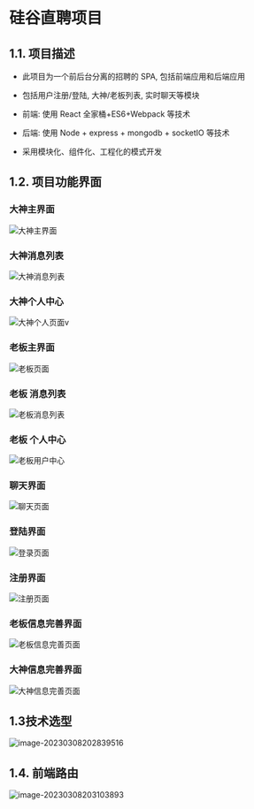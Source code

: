 # 硅谷直聘项目

## **1.1.** **项目描述**

+  此项目为一个前后台分离的招聘的 SPA, 包括前端应用和后端应用

+ 包括用户注册/登陆, 大神/老板列表, 实时聊天等模块

+  前端: 使用 React 全家桶+ES6+Webpack 等技术

+  后端: 使用 Node + express + mongodb + socketIO 等技术

+ 采用模块化、组件化、工程化的模式开发

## **1.2.** **项目功能界面**

### 大神主界面

![大神主界面](E:\Users\123\Desktop\大神主界面.png)

### 大神消息列表

![大神消息列表](E:\Users\123\Desktop\大神消息列表.png)

### 大神个人中心

![大神个人页面](E:\Users\123\Desktop\大神个人页面.png)v

### 老板主界面

![老板页面](E:\Users\123\Desktop\老板页面.png)

### 老板 消息列表

![老板消息列表](E:\Users\123\Desktop\老板消息列表.png)

### 老板 个人中心

![老板用户中心](E:\Users\123\Desktop\老板用户中心.png)

### 聊天界面

![聊天页面](E:\Users\123\Desktop\聊天页面.png)

### 登陆界面

![登录页面](E:\Users\123\Desktop\登录页面.png)

### 注册界面

![注册页面](E:\Users\123\Desktop\注册页面.png)

### 老板信息完善界面

![老板信息完善页面](E:\Users\123\Desktop\老板信息完善页面.png)

### 大神信息完善界面

![大神信息完善页面](E:\Users\123\Desktop\大神信息完善页面.png)

## 1.3技术选型

![image-20230308202839516](C:\Users\123\AppData\Roaming\Typora\typora-user-images\image-20230308202839516.png)

## **1.4.** **前端路由**

![image-20230308203103893](C:\Users\123\AppData\Roaming\Typora\typora-user-images\image-20230308203103893.png)